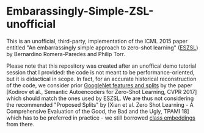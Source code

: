 # Embarassingly-Simple-ZSL-unofficial

This is an unofficial, third-party, implementation of the ICML 2015 paper entitled "An embarrassingly simple approach to zero-shot learning" (<a href="http://proceedings.mlr.press/v37/romera-paredes15.html">ESZSL</a>) by Bernardino Romera-Paredes and Philip Torr.

Please note that this repository was created after an unoffical demo tutorial session that I provided: the code is not meant to be performance-oriented, but it is didactical in scope. In fact, for an accurate historical reconstruction of the code, we consider prior <a href="https://github.com/Elyorcv/SAE">GoogleNet features and splits</a> by the paper [Kodirov et al., Semantic Autoencoders for Zero-Shot Learning, CVPR 2017] which should match the ones used by ESZSL. We are thus not considering the recommended "Proposed Splits" by [Xian et al. Zero Shot Learning - A Comprehensive Evaluation of the Good, the Bad and the Ugly, TPAMI 18] which has to be preferred in practice - we still borrowed <a href="https://www.mpi-inf.mpg.de/departments/computer-vision-and-machine-learning/research/zero-shot-learning/zero-shot-learning-the-good-the-bad-and-the-ugly">class embeddings</a> from there.
